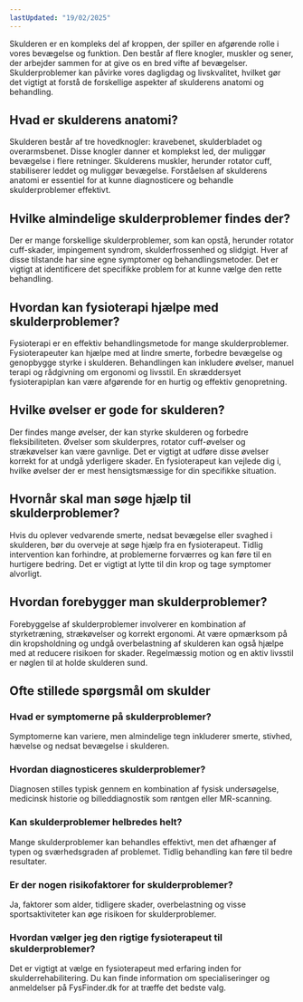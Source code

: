 ```yaml
---
lastUpdated: "19/02/2025"
---
```


Skulderen er en kompleks del af kroppen, der spiller en afgørende rolle i vores bevægelse og funktion. Den består af flere knogler, muskler og sener, der arbejder sammen for at give os en bred vifte af bevægelser. Skulderproblemer kan påvirke vores dagligdag og livskvalitet, hvilket gør det vigtigt at forstå de forskellige aspekter af skulderens anatomi og behandling.

## Hvad er skulderens anatomi?

Skulderen består af tre hovedknogler: kravebenet, skulderbladet og overarmsbenet. Disse knogler danner et komplekst led, der muliggør bevægelse i flere retninger. Skulderens muskler, herunder rotator cuff, stabiliserer leddet og muliggør bevægelse. Forståelsen af skulderens anatomi er essentiel for at kunne diagnosticere og behandle skulderproblemer effektivt.

## Hvilke almindelige skulderproblemer findes der?

Der er mange forskellige skulderproblemer, som kan opstå, herunder rotator cuff-skader, impingement syndrom, skulderfrossenhed og slidgigt. Hver af disse tilstande har sine egne symptomer og behandlingsmetoder. Det er vigtigt at identificere det specifikke problem for at kunne vælge den rette behandling.

## Hvordan kan fysioterapi hjælpe med skulderproblemer?

Fysioterapi er en effektiv behandlingsmetode for mange skulderproblemer. Fysioterapeuter kan hjælpe med at lindre smerte, forbedre bevægelse og genopbygge styrke i skulderen. Behandlingen kan inkludere øvelser, manuel terapi og rådgivning om ergonomi og livsstil. En skræddersyet fysioterapiplan kan være afgørende for en hurtig og effektiv genopretning.

## Hvilke øvelser er gode for skulderen?

Der findes mange øvelser, der kan styrke skulderen og forbedre fleksibiliteten. Øvelser som skulderpres, rotator cuff-øvelser og strækøvelser kan være gavnlige. Det er vigtigt at udføre disse øvelser korrekt for at undgå yderligere skader. En fysioterapeut kan vejlede dig i, hvilke øvelser der er mest hensigtsmæssige for din specifikke situation.

## Hvornår skal man søge hjælp til skulderproblemer?

Hvis du oplever vedvarende smerte, nedsat bevægelse eller svaghed i skulderen, bør du overveje at søge hjælp fra en fysioterapeut. Tidlig intervention kan forhindre, at problemerne forværres og kan føre til en hurtigere bedring. Det er vigtigt at lytte til din krop og tage symptomer alvorligt.

## Hvordan forebygger man skulderproblemer?

Forebyggelse af skulderproblemer involverer en kombination af styrketræning, strækøvelser og korrekt ergonomi. At være opmærksom på din kropsholdning og undgå overbelastning af skulderen kan også hjælpe med at reducere risikoen for skader. Regelmæssig motion og en aktiv livsstil er nøglen til at holde skulderen sund.

## Ofte stillede spørgsmål om skulder

### Hvad er symptomerne på skulderproblemer?

Symptomerne kan variere, men almindelige tegn inkluderer smerte, stivhed, hævelse og nedsat bevægelse i skulderen.

### Hvordan diagnosticeres skulderproblemer?

Diagnosen stilles typisk gennem en kombination af fysisk undersøgelse, medicinsk historie og billeddiagnostik som røntgen eller MR-scanning.

### Kan skulderproblemer helbredes helt?

Mange skulderproblemer kan behandles effektivt, men det afhænger af typen og sværhedsgraden af problemet. Tidlig behandling kan føre til bedre resultater.

### Er der nogen risikofaktorer for skulderproblemer?

Ja, faktorer som alder, tidligere skader, overbelastning og visse sportsaktiviteter kan øge risikoen for skulderproblemer.

### Hvordan vælger jeg den rigtige fysioterapeut til skulderproblemer?

Det er vigtigt at vælge en fysioterapeut med erfaring inden for skulderrehabilitering. Du kan finde information om specialiseringer og anmeldelser på FysFinder.dk for at træffe det bedste valg.
